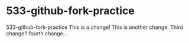 # 533-github-fork-practice
533-github-fork-practice
This is a change!
This is another change.
Third change!!
fourth change...
